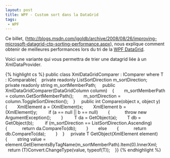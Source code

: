 ```yaml
---
layout: post
title: WPF - Custom sort dans la DataGrid
tags:
 - WPF
---
```


Ce billet, (http://blogs.msdn.com/jgoldb/archive/2008/08/26/improving-microsoft-datagrid-ctp-sorting-performance.aspx), nous explique 
comment obtenir de meilleures performances lors du tri de la [WPF DataGrid](http://www.codeplex.com/wpf).

Voici une variante qui vous permettra de trier une datagrid liée à un XmlDataProvider.

{% highlight cs %}
public class XmlDataGridComparer<T> : IComparer where T : IComparable{    private readonly ListSortDirection m_sortDirection;    private readonly string m_sortMemberPath;     public XmlDataGridComparer(DataGridColumn column)    {        m_sortMemberPath = column.GetSortMemberPath();        m_sortDirection = column.ToggleSortDirection();    }     public int Compare(object x, object y)    {        XmlElement a = (XmlElement)x;        XmlElement b = (XmlElement)y;         if (a == null || b == null)        {            throw new ArgumentException();        }         T da = GetObject(a);        T db = GetObject(b);         if (m_sortDirection == ListSortDirection.Ascending)        {            return da.CompareTo(db);        }        else        {            return db.CompareTo(da);        }    }     private T GetObject(XmlElement element)    {        string value = element.GetElementsByTagName(m_sortMemberPath).Item(0).InnerXml;        return (T)Convert.ChangeType(value, typeof(T));    }}
{% endhighlight %}
